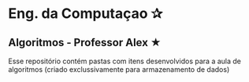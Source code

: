 # Eng. da Computaçao ✰
## Algoritmos - Professor Alex ★
Esse repositório contém pastas com itens desenvolvidos para a aula
de algoritmos 
(criado exclussivamente para armazenamento de dados) 

